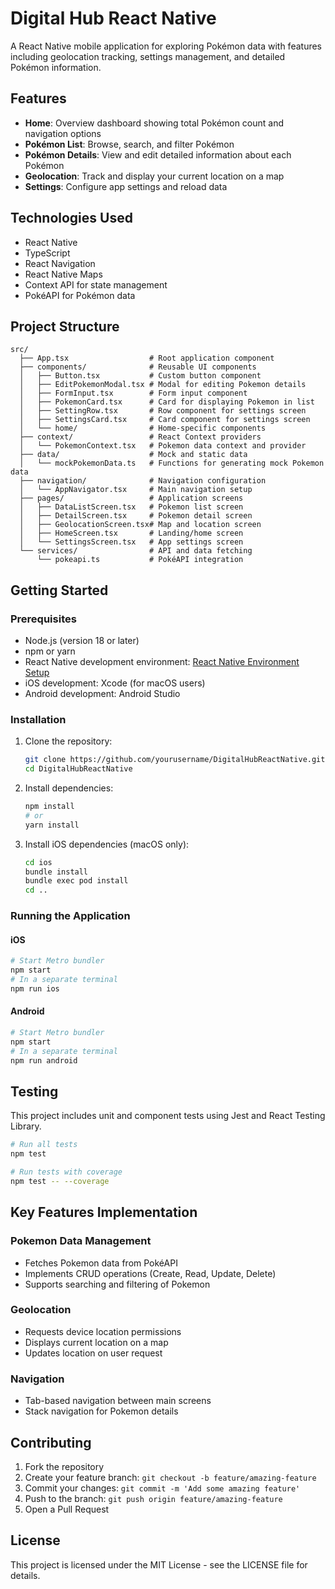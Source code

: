 # Digital Hub React Native

A React Native mobile application for exploring Pokémon data with features including geolocation tracking, settings management, and detailed Pokémon information.

## Features

- **Home**: Overview dashboard showing total Pokémon count and navigation options
- **Pokémon List**: Browse, search, and filter Pokémon
- **Pokémon Details**: View and edit detailed information about each Pokémon
- **Geolocation**: Track and display your current location on a map
- **Settings**: Configure app settings and reload data

## Technologies Used

- React Native
- TypeScript
- React Navigation
- React Native Maps
- Context API for state management
- PokéAPI for Pokémon data

## Project Structure

```
src/
  ├── App.tsx                  # Root application component
  ├── components/              # Reusable UI components
  │   ├── Button.tsx           # Custom button component
  │   ├── EditPokemonModal.tsx # Modal for editing Pokemon details
  │   ├── FormInput.tsx        # Form input component
  │   ├── PokemonCard.tsx      # Card for displaying Pokemon in list
  │   ├── SettingRow.tsx       # Row component for settings screen
  │   ├── SettingsCard.tsx     # Card component for settings screen
  │   └── home/                # Home-specific components
  ├── context/                 # React Context providers
  │   └── PokemonContext.tsx   # Pokemon data context and provider
  ├── data/                    # Mock and static data
  │   └── mockPokemonData.ts   # Functions for generating mock Pokemon data
  ├── navigation/              # Navigation configuration
  │   └── AppNavigator.tsx     # Main navigation setup
  ├── pages/                   # Application screens
  │   ├── DataListScreen.tsx   # Pokemon list screen
  │   ├── DetailScreen.tsx     # Pokemon detail screen
  │   ├── GeolocationScreen.tsx# Map and location screen
  │   ├── HomeScreen.tsx       # Landing/home screen
  │   └── SettingsScreen.tsx   # App settings screen
  └── services/                # API and data fetching
      └── pokeapi.ts           # PokéAPI integration
```

## Getting Started

### Prerequisites

- Node.js (version 18 or later)
- npm or yarn
- React Native development environment: [React Native Environment Setup](https://reactnative.dev/docs/environment-setup)
- iOS development: Xcode (for macOS users)
- Android development: Android Studio

### Installation

1. Clone the repository:

   ```bash
   git clone https://github.com/yourusername/DigitalHubReactNative.git
   cd DigitalHubReactNative
   ```

2. Install dependencies:

   ```bash
   npm install
   # or
   yarn install
   ```

3. Install iOS dependencies (macOS only):
   ```bash
   cd ios
   bundle install
   bundle exec pod install
   cd ..
   ```

### Running the Application

#### iOS

```bash
# Start Metro bundler
npm start
# In a separate terminal
npm run ios
```

#### Android

```bash
# Start Metro bundler
npm start
# In a separate terminal
npm run android
```

## Testing

This project includes unit and component tests using Jest and React Testing Library.

```bash
# Run all tests
npm test

# Run tests with coverage
npm test -- --coverage
```

## Key Features Implementation

### Pokemon Data Management

- Fetches Pokemon data from PokéAPI
- Implements CRUD operations (Create, Read, Update, Delete)
- Supports searching and filtering of Pokemon

### Geolocation

- Requests device location permissions
- Displays current location on a map
- Updates location on user request

### Navigation

- Tab-based navigation between main screens
- Stack navigation for Pokemon details

## Contributing

1. Fork the repository
2. Create your feature branch: `git checkout -b feature/amazing-feature`
3. Commit your changes: `git commit -m 'Add some amazing feature'`
4. Push to the branch: `git push origin feature/amazing-feature`
5. Open a Pull Request

## License

This project is licensed under the MIT License - see the LICENSE file for details.
